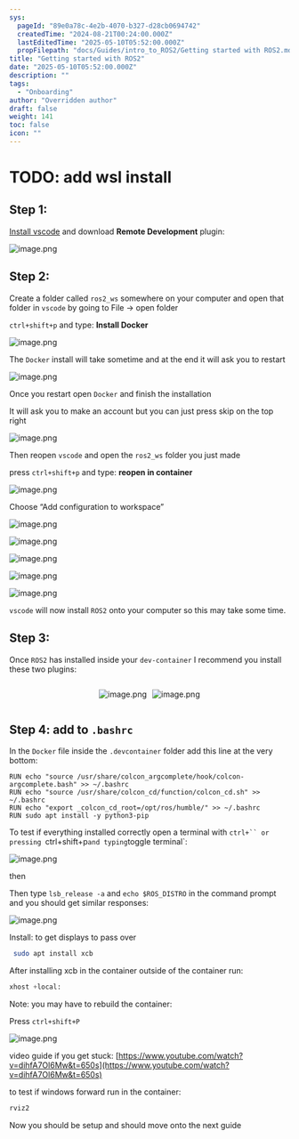 ```yaml
---
sys:
  pageId: "89e0a78c-4e2b-4070-b327-d28cb0694742"
  createdTime: "2024-08-21T00:24:00.000Z"
  lastEditedTime: "2025-05-10T05:52:00.000Z"
  propFilepath: "docs/Guides/intro_to_ROS2/Getting started with ROS2.md"
title: "Getting started with ROS2"
date: "2025-05-10T05:52:00.000Z"
description: ""
tags:
  - "Onboarding"
author: "Overridden author"
draft: false
weight: 141
toc: false
icon: ""
---
```


# TODO: add wsl install

## Step 1:

[Install vscode](https://code.visualstudio.com/download) and download **Remote Development** plugin:

![image.png](https://prod-files-secure.s3.us-west-2.amazonaws.com/d518164a-d88e-44d1-a4ee-3adb3bd8bce0/efb52993-1881-4a40-b95e-6f020334f022/image.png?X-Amz-Algorithm=AWS4-HMAC-SHA256&X-Amz-Content-Sha256=UNSIGNED-PAYLOAD&X-Amz-Credential=ASIAZI2LB466RG4ZJJGZ%2F20250517%2Fus-west-2%2Fs3%2Faws4_request&X-Amz-Date=20250517T033156Z&X-Amz-Expires=3600&X-Amz-Security-Token=IQoJb3JpZ2luX2VjEJv%2F%2F%2F%2F%2F%2F%2F%2F%2F%2FwEaCXVzLXdlc3QtMiJHMEUCIQDKRiAJakSK6TTysN2khpwSPmDuvSPWpUQVE9%2B6gEOLZgIgNUcgTZns6tFPzGwCQDWkNHzY9l9cvy9WpsEXO9o41nkq%2FwMIVBAAGgw2Mzc0MjMxODM4MDUiDJh%2BPLN4M%2FvM8PL%2FtyrcA8sLRMRaalj0NhDZNuTNNcbmQCwS%2BPUszLN7hm%2BMpHXeDzgaDCmYgmhSdGIfHLnsRChEBjb3BYpu33LF2I1AdQjXk05Zc8iag7TbK3Kdr1S2cooi9SI6VrZ9N57Fr3t34oTm3pkiEy1udfP5btZfhEw4Qv9JHy%2FuNx5UjdN%2BoqbEhD6tY5hv1DtB7e8NVPRuIH3FJFV2GL4SQ7A2VyN9OJcMlKknL0FDmckjtsu6gmLSajiWg8eYCga3cse%2FwZ8%2Fpcc0TL5LOph%2Fg%2BiXKPE75nvwX0xav%2FXD4Z548SljxdF8ZGKrvSmMRitateWJ2rtkqOBqhx1JBVslsqywCeceZCEBUV%2BjD8oIpCnY27yWrr9aVGS0HYnukmNGB5d3wOkUduJVduWz2JGWauf1Jv10c%2BYzCWfY1M9WClob1A4hQHJBQaiXKkuKL7YFfWyRUbn0eeTU0N3eFFAJwTGTFLNAL7lMBKdU3O3Ku2TxgS5mgUZAcLSrFTwqUMS%2BSotpHGLI5an%2B4NcQaIcGSVxyID6wGazihuG0KIKLAZA00%2FvT4UMo3L1lV0CthR0Oj8xTyZ2p4mwNEuaVbsdLsjrfKx7a56HG0paQ%2BObDOGnx1XGTs69L6n7ksdXOkV7eDo7VMO73n8EGOqUBpBusLylxKEZJo5%2BpjcUI1hV4HSFSmDrKB1K%2BGBX4xxwiNCGOvCwGGuXXNSYpGh%2FCGP8yisg0EnqODthLb1Sa6oD8IqdWM6DJO5QvsT%2BZReyPMP2JmKSza0IhnAx4eJLAdoOd2Fq%2BeaCV42k55%2B6kscbkGIjNjw8Zy%2FIGzR5crvQLC5jGC%2BaZdI0zVHz8ZQJYtqz9oJHJwEPH8tgJYmlhv5loRjSU&X-Amz-Signature=fa347a512609faa2764c9546ec0419310815a8d961e68c435649737f45a161fc&X-Amz-SignedHeaders=host&x-id=GetObject)

## Step 2:

Create a folder called `ros2_ws` somewhere on your computer and open that folder in `vscode` by going to File → open folder 

`ctrl+shift+p` and type: **Install Docker**

![image.png](https://prod-files-secure.s3.us-west-2.amazonaws.com/d518164a-d88e-44d1-a4ee-3adb3bd8bce0/2269dc0e-1cd5-47ff-bceb-c04ad9b2eab0/image.png?X-Amz-Algorithm=AWS4-HMAC-SHA256&X-Amz-Content-Sha256=UNSIGNED-PAYLOAD&X-Amz-Credential=ASIAZI2LB466RG4ZJJGZ%2F20250517%2Fus-west-2%2Fs3%2Faws4_request&X-Amz-Date=20250517T033156Z&X-Amz-Expires=3600&X-Amz-Security-Token=IQoJb3JpZ2luX2VjEJv%2F%2F%2F%2F%2F%2F%2F%2F%2F%2FwEaCXVzLXdlc3QtMiJHMEUCIQDKRiAJakSK6TTysN2khpwSPmDuvSPWpUQVE9%2B6gEOLZgIgNUcgTZns6tFPzGwCQDWkNHzY9l9cvy9WpsEXO9o41nkq%2FwMIVBAAGgw2Mzc0MjMxODM4MDUiDJh%2BPLN4M%2FvM8PL%2FtyrcA8sLRMRaalj0NhDZNuTNNcbmQCwS%2BPUszLN7hm%2BMpHXeDzgaDCmYgmhSdGIfHLnsRChEBjb3BYpu33LF2I1AdQjXk05Zc8iag7TbK3Kdr1S2cooi9SI6VrZ9N57Fr3t34oTm3pkiEy1udfP5btZfhEw4Qv9JHy%2FuNx5UjdN%2BoqbEhD6tY5hv1DtB7e8NVPRuIH3FJFV2GL4SQ7A2VyN9OJcMlKknL0FDmckjtsu6gmLSajiWg8eYCga3cse%2FwZ8%2Fpcc0TL5LOph%2Fg%2BiXKPE75nvwX0xav%2FXD4Z548SljxdF8ZGKrvSmMRitateWJ2rtkqOBqhx1JBVslsqywCeceZCEBUV%2BjD8oIpCnY27yWrr9aVGS0HYnukmNGB5d3wOkUduJVduWz2JGWauf1Jv10c%2BYzCWfY1M9WClob1A4hQHJBQaiXKkuKL7YFfWyRUbn0eeTU0N3eFFAJwTGTFLNAL7lMBKdU3O3Ku2TxgS5mgUZAcLSrFTwqUMS%2BSotpHGLI5an%2B4NcQaIcGSVxyID6wGazihuG0KIKLAZA00%2FvT4UMo3L1lV0CthR0Oj8xTyZ2p4mwNEuaVbsdLsjrfKx7a56HG0paQ%2BObDOGnx1XGTs69L6n7ksdXOkV7eDo7VMO73n8EGOqUBpBusLylxKEZJo5%2BpjcUI1hV4HSFSmDrKB1K%2BGBX4xxwiNCGOvCwGGuXXNSYpGh%2FCGP8yisg0EnqODthLb1Sa6oD8IqdWM6DJO5QvsT%2BZReyPMP2JmKSza0IhnAx4eJLAdoOd2Fq%2BeaCV42k55%2B6kscbkGIjNjw8Zy%2FIGzR5crvQLC5jGC%2BaZdI0zVHz8ZQJYtqz9oJHJwEPH8tgJYmlhv5loRjSU&X-Amz-Signature=070cebe6d2ee68508d72eb061a811934b33315c2d021f729b04540ada0263207&X-Amz-SignedHeaders=host&x-id=GetObject)

The `Docker` install will take sometime and at the end it will ask you to restart

![image.png](https://prod-files-secure.s3.us-west-2.amazonaws.com/d518164a-d88e-44d1-a4ee-3adb3bd8bce0/ed233f78-be33-4b1f-b89c-9c346c0e961e/image.png?X-Amz-Algorithm=AWS4-HMAC-SHA256&X-Amz-Content-Sha256=UNSIGNED-PAYLOAD&X-Amz-Credential=ASIAZI2LB466RG4ZJJGZ%2F20250517%2Fus-west-2%2Fs3%2Faws4_request&X-Amz-Date=20250517T033156Z&X-Amz-Expires=3600&X-Amz-Security-Token=IQoJb3JpZ2luX2VjEJv%2F%2F%2F%2F%2F%2F%2F%2F%2F%2FwEaCXVzLXdlc3QtMiJHMEUCIQDKRiAJakSK6TTysN2khpwSPmDuvSPWpUQVE9%2B6gEOLZgIgNUcgTZns6tFPzGwCQDWkNHzY9l9cvy9WpsEXO9o41nkq%2FwMIVBAAGgw2Mzc0MjMxODM4MDUiDJh%2BPLN4M%2FvM8PL%2FtyrcA8sLRMRaalj0NhDZNuTNNcbmQCwS%2BPUszLN7hm%2BMpHXeDzgaDCmYgmhSdGIfHLnsRChEBjb3BYpu33LF2I1AdQjXk05Zc8iag7TbK3Kdr1S2cooi9SI6VrZ9N57Fr3t34oTm3pkiEy1udfP5btZfhEw4Qv9JHy%2FuNx5UjdN%2BoqbEhD6tY5hv1DtB7e8NVPRuIH3FJFV2GL4SQ7A2VyN9OJcMlKknL0FDmckjtsu6gmLSajiWg8eYCga3cse%2FwZ8%2Fpcc0TL5LOph%2Fg%2BiXKPE75nvwX0xav%2FXD4Z548SljxdF8ZGKrvSmMRitateWJ2rtkqOBqhx1JBVslsqywCeceZCEBUV%2BjD8oIpCnY27yWrr9aVGS0HYnukmNGB5d3wOkUduJVduWz2JGWauf1Jv10c%2BYzCWfY1M9WClob1A4hQHJBQaiXKkuKL7YFfWyRUbn0eeTU0N3eFFAJwTGTFLNAL7lMBKdU3O3Ku2TxgS5mgUZAcLSrFTwqUMS%2BSotpHGLI5an%2B4NcQaIcGSVxyID6wGazihuG0KIKLAZA00%2FvT4UMo3L1lV0CthR0Oj8xTyZ2p4mwNEuaVbsdLsjrfKx7a56HG0paQ%2BObDOGnx1XGTs69L6n7ksdXOkV7eDo7VMO73n8EGOqUBpBusLylxKEZJo5%2BpjcUI1hV4HSFSmDrKB1K%2BGBX4xxwiNCGOvCwGGuXXNSYpGh%2FCGP8yisg0EnqODthLb1Sa6oD8IqdWM6DJO5QvsT%2BZReyPMP2JmKSza0IhnAx4eJLAdoOd2Fq%2BeaCV42k55%2B6kscbkGIjNjw8Zy%2FIGzR5crvQLC5jGC%2BaZdI0zVHz8ZQJYtqz9oJHJwEPH8tgJYmlhv5loRjSU&X-Amz-Signature=9464bd13c60cd5f682e23a1e6067d6340c8aec6b9ae8915cad64a515d7f73bf8&X-Amz-SignedHeaders=host&x-id=GetObject)

Once you restart open `Docker` and finish the installation

It will ask you to make an account but you can just press skip on the top right

![image.png](https://prod-files-secure.s3.us-west-2.amazonaws.com/d518164a-d88e-44d1-a4ee-3adb3bd8bce0/21010ad9-1659-4fd9-9f59-9932a09b2a3d/image.png?X-Amz-Algorithm=AWS4-HMAC-SHA256&X-Amz-Content-Sha256=UNSIGNED-PAYLOAD&X-Amz-Credential=ASIAZI2LB466RG4ZJJGZ%2F20250517%2Fus-west-2%2Fs3%2Faws4_request&X-Amz-Date=20250517T033156Z&X-Amz-Expires=3600&X-Amz-Security-Token=IQoJb3JpZ2luX2VjEJv%2F%2F%2F%2F%2F%2F%2F%2F%2F%2FwEaCXVzLXdlc3QtMiJHMEUCIQDKRiAJakSK6TTysN2khpwSPmDuvSPWpUQVE9%2B6gEOLZgIgNUcgTZns6tFPzGwCQDWkNHzY9l9cvy9WpsEXO9o41nkq%2FwMIVBAAGgw2Mzc0MjMxODM4MDUiDJh%2BPLN4M%2FvM8PL%2FtyrcA8sLRMRaalj0NhDZNuTNNcbmQCwS%2BPUszLN7hm%2BMpHXeDzgaDCmYgmhSdGIfHLnsRChEBjb3BYpu33LF2I1AdQjXk05Zc8iag7TbK3Kdr1S2cooi9SI6VrZ9N57Fr3t34oTm3pkiEy1udfP5btZfhEw4Qv9JHy%2FuNx5UjdN%2BoqbEhD6tY5hv1DtB7e8NVPRuIH3FJFV2GL4SQ7A2VyN9OJcMlKknL0FDmckjtsu6gmLSajiWg8eYCga3cse%2FwZ8%2Fpcc0TL5LOph%2Fg%2BiXKPE75nvwX0xav%2FXD4Z548SljxdF8ZGKrvSmMRitateWJ2rtkqOBqhx1JBVslsqywCeceZCEBUV%2BjD8oIpCnY27yWrr9aVGS0HYnukmNGB5d3wOkUduJVduWz2JGWauf1Jv10c%2BYzCWfY1M9WClob1A4hQHJBQaiXKkuKL7YFfWyRUbn0eeTU0N3eFFAJwTGTFLNAL7lMBKdU3O3Ku2TxgS5mgUZAcLSrFTwqUMS%2BSotpHGLI5an%2B4NcQaIcGSVxyID6wGazihuG0KIKLAZA00%2FvT4UMo3L1lV0CthR0Oj8xTyZ2p4mwNEuaVbsdLsjrfKx7a56HG0paQ%2BObDOGnx1XGTs69L6n7ksdXOkV7eDo7VMO73n8EGOqUBpBusLylxKEZJo5%2BpjcUI1hV4HSFSmDrKB1K%2BGBX4xxwiNCGOvCwGGuXXNSYpGh%2FCGP8yisg0EnqODthLb1Sa6oD8IqdWM6DJO5QvsT%2BZReyPMP2JmKSza0IhnAx4eJLAdoOd2Fq%2BeaCV42k55%2B6kscbkGIjNjw8Zy%2FIGzR5crvQLC5jGC%2BaZdI0zVHz8ZQJYtqz9oJHJwEPH8tgJYmlhv5loRjSU&X-Amz-Signature=81b8f3d279dc3e58a28e60a241e822cdfa4cd222e84773491ff3e2cee664aee3&X-Amz-SignedHeaders=host&x-id=GetObject)

Then reopen `vscode` and open the `ros2_ws` folder you just made

press `ctrl+shift+p` and type: **reopen in container**

![image.png](https://prod-files-secure.s3.us-west-2.amazonaws.com/d518164a-d88e-44d1-a4ee-3adb3bd8bce0/4e93b8c2-41ad-488c-8095-c74205196118/image.png?X-Amz-Algorithm=AWS4-HMAC-SHA256&X-Amz-Content-Sha256=UNSIGNED-PAYLOAD&X-Amz-Credential=ASIAZI2LB466RG4ZJJGZ%2F20250517%2Fus-west-2%2Fs3%2Faws4_request&X-Amz-Date=20250517T033156Z&X-Amz-Expires=3600&X-Amz-Security-Token=IQoJb3JpZ2luX2VjEJv%2F%2F%2F%2F%2F%2F%2F%2F%2F%2FwEaCXVzLXdlc3QtMiJHMEUCIQDKRiAJakSK6TTysN2khpwSPmDuvSPWpUQVE9%2B6gEOLZgIgNUcgTZns6tFPzGwCQDWkNHzY9l9cvy9WpsEXO9o41nkq%2FwMIVBAAGgw2Mzc0MjMxODM4MDUiDJh%2BPLN4M%2FvM8PL%2FtyrcA8sLRMRaalj0NhDZNuTNNcbmQCwS%2BPUszLN7hm%2BMpHXeDzgaDCmYgmhSdGIfHLnsRChEBjb3BYpu33LF2I1AdQjXk05Zc8iag7TbK3Kdr1S2cooi9SI6VrZ9N57Fr3t34oTm3pkiEy1udfP5btZfhEw4Qv9JHy%2FuNx5UjdN%2BoqbEhD6tY5hv1DtB7e8NVPRuIH3FJFV2GL4SQ7A2VyN9OJcMlKknL0FDmckjtsu6gmLSajiWg8eYCga3cse%2FwZ8%2Fpcc0TL5LOph%2Fg%2BiXKPE75nvwX0xav%2FXD4Z548SljxdF8ZGKrvSmMRitateWJ2rtkqOBqhx1JBVslsqywCeceZCEBUV%2BjD8oIpCnY27yWrr9aVGS0HYnukmNGB5d3wOkUduJVduWz2JGWauf1Jv10c%2BYzCWfY1M9WClob1A4hQHJBQaiXKkuKL7YFfWyRUbn0eeTU0N3eFFAJwTGTFLNAL7lMBKdU3O3Ku2TxgS5mgUZAcLSrFTwqUMS%2BSotpHGLI5an%2B4NcQaIcGSVxyID6wGazihuG0KIKLAZA00%2FvT4UMo3L1lV0CthR0Oj8xTyZ2p4mwNEuaVbsdLsjrfKx7a56HG0paQ%2BObDOGnx1XGTs69L6n7ksdXOkV7eDo7VMO73n8EGOqUBpBusLylxKEZJo5%2BpjcUI1hV4HSFSmDrKB1K%2BGBX4xxwiNCGOvCwGGuXXNSYpGh%2FCGP8yisg0EnqODthLb1Sa6oD8IqdWM6DJO5QvsT%2BZReyPMP2JmKSza0IhnAx4eJLAdoOd2Fq%2BeaCV42k55%2B6kscbkGIjNjw8Zy%2FIGzR5crvQLC5jGC%2BaZdI0zVHz8ZQJYtqz9oJHJwEPH8tgJYmlhv5loRjSU&X-Amz-Signature=78536c3ae400e6721641ce6c89cb1b6e098e665a7f5f0efc8e858fae33d9ca52&X-Amz-SignedHeaders=host&x-id=GetObject)

Choose “Add configuration to workspace”

![image.png](https://prod-files-secure.s3.us-west-2.amazonaws.com/d518164a-d88e-44d1-a4ee-3adb3bd8bce0/9560b282-5060-4989-ba37-97e7b2c22476/image.png?X-Amz-Algorithm=AWS4-HMAC-SHA256&X-Amz-Content-Sha256=UNSIGNED-PAYLOAD&X-Amz-Credential=ASIAZI2LB466RG4ZJJGZ%2F20250517%2Fus-west-2%2Fs3%2Faws4_request&X-Amz-Date=20250517T033156Z&X-Amz-Expires=3600&X-Amz-Security-Token=IQoJb3JpZ2luX2VjEJv%2F%2F%2F%2F%2F%2F%2F%2F%2F%2FwEaCXVzLXdlc3QtMiJHMEUCIQDKRiAJakSK6TTysN2khpwSPmDuvSPWpUQVE9%2B6gEOLZgIgNUcgTZns6tFPzGwCQDWkNHzY9l9cvy9WpsEXO9o41nkq%2FwMIVBAAGgw2Mzc0MjMxODM4MDUiDJh%2BPLN4M%2FvM8PL%2FtyrcA8sLRMRaalj0NhDZNuTNNcbmQCwS%2BPUszLN7hm%2BMpHXeDzgaDCmYgmhSdGIfHLnsRChEBjb3BYpu33LF2I1AdQjXk05Zc8iag7TbK3Kdr1S2cooi9SI6VrZ9N57Fr3t34oTm3pkiEy1udfP5btZfhEw4Qv9JHy%2FuNx5UjdN%2BoqbEhD6tY5hv1DtB7e8NVPRuIH3FJFV2GL4SQ7A2VyN9OJcMlKknL0FDmckjtsu6gmLSajiWg8eYCga3cse%2FwZ8%2Fpcc0TL5LOph%2Fg%2BiXKPE75nvwX0xav%2FXD4Z548SljxdF8ZGKrvSmMRitateWJ2rtkqOBqhx1JBVslsqywCeceZCEBUV%2BjD8oIpCnY27yWrr9aVGS0HYnukmNGB5d3wOkUduJVduWz2JGWauf1Jv10c%2BYzCWfY1M9WClob1A4hQHJBQaiXKkuKL7YFfWyRUbn0eeTU0N3eFFAJwTGTFLNAL7lMBKdU3O3Ku2TxgS5mgUZAcLSrFTwqUMS%2BSotpHGLI5an%2B4NcQaIcGSVxyID6wGazihuG0KIKLAZA00%2FvT4UMo3L1lV0CthR0Oj8xTyZ2p4mwNEuaVbsdLsjrfKx7a56HG0paQ%2BObDOGnx1XGTs69L6n7ksdXOkV7eDo7VMO73n8EGOqUBpBusLylxKEZJo5%2BpjcUI1hV4HSFSmDrKB1K%2BGBX4xxwiNCGOvCwGGuXXNSYpGh%2FCGP8yisg0EnqODthLb1Sa6oD8IqdWM6DJO5QvsT%2BZReyPMP2JmKSza0IhnAx4eJLAdoOd2Fq%2BeaCV42k55%2B6kscbkGIjNjw8Zy%2FIGzR5crvQLC5jGC%2BaZdI0zVHz8ZQJYtqz9oJHJwEPH8tgJYmlhv5loRjSU&X-Amz-Signature=1eca7a78c9b40a726022801fa010ded1db105632377df6a00f846df53f38bd8c&X-Amz-SignedHeaders=host&x-id=GetObject)

![image.png](https://prod-files-secure.s3.us-west-2.amazonaws.com/d518164a-d88e-44d1-a4ee-3adb3bd8bce0/2ee63f81-886b-48e8-a553-dc6e5eac99e4/image.png?X-Amz-Algorithm=AWS4-HMAC-SHA256&X-Amz-Content-Sha256=UNSIGNED-PAYLOAD&X-Amz-Credential=ASIAZI2LB466RG4ZJJGZ%2F20250517%2Fus-west-2%2Fs3%2Faws4_request&X-Amz-Date=20250517T033156Z&X-Amz-Expires=3600&X-Amz-Security-Token=IQoJb3JpZ2luX2VjEJv%2F%2F%2F%2F%2F%2F%2F%2F%2F%2FwEaCXVzLXdlc3QtMiJHMEUCIQDKRiAJakSK6TTysN2khpwSPmDuvSPWpUQVE9%2B6gEOLZgIgNUcgTZns6tFPzGwCQDWkNHzY9l9cvy9WpsEXO9o41nkq%2FwMIVBAAGgw2Mzc0MjMxODM4MDUiDJh%2BPLN4M%2FvM8PL%2FtyrcA8sLRMRaalj0NhDZNuTNNcbmQCwS%2BPUszLN7hm%2BMpHXeDzgaDCmYgmhSdGIfHLnsRChEBjb3BYpu33LF2I1AdQjXk05Zc8iag7TbK3Kdr1S2cooi9SI6VrZ9N57Fr3t34oTm3pkiEy1udfP5btZfhEw4Qv9JHy%2FuNx5UjdN%2BoqbEhD6tY5hv1DtB7e8NVPRuIH3FJFV2GL4SQ7A2VyN9OJcMlKknL0FDmckjtsu6gmLSajiWg8eYCga3cse%2FwZ8%2Fpcc0TL5LOph%2Fg%2BiXKPE75nvwX0xav%2FXD4Z548SljxdF8ZGKrvSmMRitateWJ2rtkqOBqhx1JBVslsqywCeceZCEBUV%2BjD8oIpCnY27yWrr9aVGS0HYnukmNGB5d3wOkUduJVduWz2JGWauf1Jv10c%2BYzCWfY1M9WClob1A4hQHJBQaiXKkuKL7YFfWyRUbn0eeTU0N3eFFAJwTGTFLNAL7lMBKdU3O3Ku2TxgS5mgUZAcLSrFTwqUMS%2BSotpHGLI5an%2B4NcQaIcGSVxyID6wGazihuG0KIKLAZA00%2FvT4UMo3L1lV0CthR0Oj8xTyZ2p4mwNEuaVbsdLsjrfKx7a56HG0paQ%2BObDOGnx1XGTs69L6n7ksdXOkV7eDo7VMO73n8EGOqUBpBusLylxKEZJo5%2BpjcUI1hV4HSFSmDrKB1K%2BGBX4xxwiNCGOvCwGGuXXNSYpGh%2FCGP8yisg0EnqODthLb1Sa6oD8IqdWM6DJO5QvsT%2BZReyPMP2JmKSza0IhnAx4eJLAdoOd2Fq%2BeaCV42k55%2B6kscbkGIjNjw8Zy%2FIGzR5crvQLC5jGC%2BaZdI0zVHz8ZQJYtqz9oJHJwEPH8tgJYmlhv5loRjSU&X-Amz-Signature=edfe7a61af2828fb19b46780cb979469acdac2b2bc1f5126f6b68f25c123cdc3&X-Amz-SignedHeaders=host&x-id=GetObject)

![image.png](https://prod-files-secure.s3.us-west-2.amazonaws.com/d518164a-d88e-44d1-a4ee-3adb3bd8bce0/ae1580b2-b048-407e-aed9-b584224a7a04/image.png?X-Amz-Algorithm=AWS4-HMAC-SHA256&X-Amz-Content-Sha256=UNSIGNED-PAYLOAD&X-Amz-Credential=ASIAZI2LB466RG4ZJJGZ%2F20250517%2Fus-west-2%2Fs3%2Faws4_request&X-Amz-Date=20250517T033156Z&X-Amz-Expires=3600&X-Amz-Security-Token=IQoJb3JpZ2luX2VjEJv%2F%2F%2F%2F%2F%2F%2F%2F%2F%2FwEaCXVzLXdlc3QtMiJHMEUCIQDKRiAJakSK6TTysN2khpwSPmDuvSPWpUQVE9%2B6gEOLZgIgNUcgTZns6tFPzGwCQDWkNHzY9l9cvy9WpsEXO9o41nkq%2FwMIVBAAGgw2Mzc0MjMxODM4MDUiDJh%2BPLN4M%2FvM8PL%2FtyrcA8sLRMRaalj0NhDZNuTNNcbmQCwS%2BPUszLN7hm%2BMpHXeDzgaDCmYgmhSdGIfHLnsRChEBjb3BYpu33LF2I1AdQjXk05Zc8iag7TbK3Kdr1S2cooi9SI6VrZ9N57Fr3t34oTm3pkiEy1udfP5btZfhEw4Qv9JHy%2FuNx5UjdN%2BoqbEhD6tY5hv1DtB7e8NVPRuIH3FJFV2GL4SQ7A2VyN9OJcMlKknL0FDmckjtsu6gmLSajiWg8eYCga3cse%2FwZ8%2Fpcc0TL5LOph%2Fg%2BiXKPE75nvwX0xav%2FXD4Z548SljxdF8ZGKrvSmMRitateWJ2rtkqOBqhx1JBVslsqywCeceZCEBUV%2BjD8oIpCnY27yWrr9aVGS0HYnukmNGB5d3wOkUduJVduWz2JGWauf1Jv10c%2BYzCWfY1M9WClob1A4hQHJBQaiXKkuKL7YFfWyRUbn0eeTU0N3eFFAJwTGTFLNAL7lMBKdU3O3Ku2TxgS5mgUZAcLSrFTwqUMS%2BSotpHGLI5an%2B4NcQaIcGSVxyID6wGazihuG0KIKLAZA00%2FvT4UMo3L1lV0CthR0Oj8xTyZ2p4mwNEuaVbsdLsjrfKx7a56HG0paQ%2BObDOGnx1XGTs69L6n7ksdXOkV7eDo7VMO73n8EGOqUBpBusLylxKEZJo5%2BpjcUI1hV4HSFSmDrKB1K%2BGBX4xxwiNCGOvCwGGuXXNSYpGh%2FCGP8yisg0EnqODthLb1Sa6oD8IqdWM6DJO5QvsT%2BZReyPMP2JmKSza0IhnAx4eJLAdoOd2Fq%2BeaCV42k55%2B6kscbkGIjNjw8Zy%2FIGzR5crvQLC5jGC%2BaZdI0zVHz8ZQJYtqz9oJHJwEPH8tgJYmlhv5loRjSU&X-Amz-Signature=c8ed47dab2ffd0cf13316f51d63e855762decb11bdceb149f32c8b333cf44e04&X-Amz-SignedHeaders=host&x-id=GetObject)

![image.png](https://prod-files-secure.s3.us-west-2.amazonaws.com/d518164a-d88e-44d1-a4ee-3adb3bd8bce0/53255b28-f75e-430f-b9e3-c0ac8577e42b/image.png?X-Amz-Algorithm=AWS4-HMAC-SHA256&X-Amz-Content-Sha256=UNSIGNED-PAYLOAD&X-Amz-Credential=ASIAZI2LB466RG4ZJJGZ%2F20250517%2Fus-west-2%2Fs3%2Faws4_request&X-Amz-Date=20250517T033156Z&X-Amz-Expires=3600&X-Amz-Security-Token=IQoJb3JpZ2luX2VjEJv%2F%2F%2F%2F%2F%2F%2F%2F%2F%2FwEaCXVzLXdlc3QtMiJHMEUCIQDKRiAJakSK6TTysN2khpwSPmDuvSPWpUQVE9%2B6gEOLZgIgNUcgTZns6tFPzGwCQDWkNHzY9l9cvy9WpsEXO9o41nkq%2FwMIVBAAGgw2Mzc0MjMxODM4MDUiDJh%2BPLN4M%2FvM8PL%2FtyrcA8sLRMRaalj0NhDZNuTNNcbmQCwS%2BPUszLN7hm%2BMpHXeDzgaDCmYgmhSdGIfHLnsRChEBjb3BYpu33LF2I1AdQjXk05Zc8iag7TbK3Kdr1S2cooi9SI6VrZ9N57Fr3t34oTm3pkiEy1udfP5btZfhEw4Qv9JHy%2FuNx5UjdN%2BoqbEhD6tY5hv1DtB7e8NVPRuIH3FJFV2GL4SQ7A2VyN9OJcMlKknL0FDmckjtsu6gmLSajiWg8eYCga3cse%2FwZ8%2Fpcc0TL5LOph%2Fg%2BiXKPE75nvwX0xav%2FXD4Z548SljxdF8ZGKrvSmMRitateWJ2rtkqOBqhx1JBVslsqywCeceZCEBUV%2BjD8oIpCnY27yWrr9aVGS0HYnukmNGB5d3wOkUduJVduWz2JGWauf1Jv10c%2BYzCWfY1M9WClob1A4hQHJBQaiXKkuKL7YFfWyRUbn0eeTU0N3eFFAJwTGTFLNAL7lMBKdU3O3Ku2TxgS5mgUZAcLSrFTwqUMS%2BSotpHGLI5an%2B4NcQaIcGSVxyID6wGazihuG0KIKLAZA00%2FvT4UMo3L1lV0CthR0Oj8xTyZ2p4mwNEuaVbsdLsjrfKx7a56HG0paQ%2BObDOGnx1XGTs69L6n7ksdXOkV7eDo7VMO73n8EGOqUBpBusLylxKEZJo5%2BpjcUI1hV4HSFSmDrKB1K%2BGBX4xxwiNCGOvCwGGuXXNSYpGh%2FCGP8yisg0EnqODthLb1Sa6oD8IqdWM6DJO5QvsT%2BZReyPMP2JmKSza0IhnAx4eJLAdoOd2Fq%2BeaCV42k55%2B6kscbkGIjNjw8Zy%2FIGzR5crvQLC5jGC%2BaZdI0zVHz8ZQJYtqz9oJHJwEPH8tgJYmlhv5loRjSU&X-Amz-Signature=271ae0656d1445a6cfce202a46e49f3772785ed4c39f41df4c8883c03c8bb774&X-Amz-SignedHeaders=host&x-id=GetObject)

![image.png](https://prod-files-secure.s3.us-west-2.amazonaws.com/d518164a-d88e-44d1-a4ee-3adb3bd8bce0/7c562767-5af9-4ffb-97d1-327bcdf4ee00/image.png?X-Amz-Algorithm=AWS4-HMAC-SHA256&X-Amz-Content-Sha256=UNSIGNED-PAYLOAD&X-Amz-Credential=ASIAZI2LB466RG4ZJJGZ%2F20250517%2Fus-west-2%2Fs3%2Faws4_request&X-Amz-Date=20250517T033156Z&X-Amz-Expires=3600&X-Amz-Security-Token=IQoJb3JpZ2luX2VjEJv%2F%2F%2F%2F%2F%2F%2F%2F%2F%2FwEaCXVzLXdlc3QtMiJHMEUCIQDKRiAJakSK6TTysN2khpwSPmDuvSPWpUQVE9%2B6gEOLZgIgNUcgTZns6tFPzGwCQDWkNHzY9l9cvy9WpsEXO9o41nkq%2FwMIVBAAGgw2Mzc0MjMxODM4MDUiDJh%2BPLN4M%2FvM8PL%2FtyrcA8sLRMRaalj0NhDZNuTNNcbmQCwS%2BPUszLN7hm%2BMpHXeDzgaDCmYgmhSdGIfHLnsRChEBjb3BYpu33LF2I1AdQjXk05Zc8iag7TbK3Kdr1S2cooi9SI6VrZ9N57Fr3t34oTm3pkiEy1udfP5btZfhEw4Qv9JHy%2FuNx5UjdN%2BoqbEhD6tY5hv1DtB7e8NVPRuIH3FJFV2GL4SQ7A2VyN9OJcMlKknL0FDmckjtsu6gmLSajiWg8eYCga3cse%2FwZ8%2Fpcc0TL5LOph%2Fg%2BiXKPE75nvwX0xav%2FXD4Z548SljxdF8ZGKrvSmMRitateWJ2rtkqOBqhx1JBVslsqywCeceZCEBUV%2BjD8oIpCnY27yWrr9aVGS0HYnukmNGB5d3wOkUduJVduWz2JGWauf1Jv10c%2BYzCWfY1M9WClob1A4hQHJBQaiXKkuKL7YFfWyRUbn0eeTU0N3eFFAJwTGTFLNAL7lMBKdU3O3Ku2TxgS5mgUZAcLSrFTwqUMS%2BSotpHGLI5an%2B4NcQaIcGSVxyID6wGazihuG0KIKLAZA00%2FvT4UMo3L1lV0CthR0Oj8xTyZ2p4mwNEuaVbsdLsjrfKx7a56HG0paQ%2BObDOGnx1XGTs69L6n7ksdXOkV7eDo7VMO73n8EGOqUBpBusLylxKEZJo5%2BpjcUI1hV4HSFSmDrKB1K%2BGBX4xxwiNCGOvCwGGuXXNSYpGh%2FCGP8yisg0EnqODthLb1Sa6oD8IqdWM6DJO5QvsT%2BZReyPMP2JmKSza0IhnAx4eJLAdoOd2Fq%2BeaCV42k55%2B6kscbkGIjNjw8Zy%2FIGzR5crvQLC5jGC%2BaZdI0zVHz8ZQJYtqz9oJHJwEPH8tgJYmlhv5loRjSU&X-Amz-Signature=ef82c97ca56b73d86ec8238a2a80ed08c4d8767910de22b528a5d83a3a1a72b7&X-Amz-SignedHeaders=host&x-id=GetObject)

`vscode` will now install `ROS2` onto your computer so this may take some time.

## Step 3:

Once `ROS2` has installed inside your `dev-container` I recommend you install these two plugins:

<div style="display: flex;flex-direction: row; column-gap:10px; max-width: 630px;justify-content: center;">
<div>

![image.png](https://prod-files-secure.s3.us-west-2.amazonaws.com/d518164a-d88e-44d1-a4ee-3adb3bd8bce0/3fc3d550-5a54-4ba1-ba6b-faa01cdb7369/image.png?X-Amz-Algorithm=AWS4-HMAC-SHA256&X-Amz-Content-Sha256=UNSIGNED-PAYLOAD&X-Amz-Credential=ASIAZI2LB4663NSYSJ7W%2F20250517%2Fus-west-2%2Fs3%2Faws4_request&X-Amz-Date=20250517T033157Z&X-Amz-Expires=3600&X-Amz-Security-Token=IQoJb3JpZ2luX2VjEJv%2F%2F%2F%2F%2F%2F%2F%2F%2F%2FwEaCXVzLXdlc3QtMiJGMEQCICvH%2FqilpJS6MOH2%2FPJeyfniPgjJm9%2Frcjs%2F%2FG3sb4FCAiB9N6HPXTry93v4VRFqYnS2lUplp9XHP1AEzkXWbZVvzCr%2FAwhUEAAaDDYzNzQyMzE4MzgwNSIMAdaI3kT4hMW3L8ilKtwDOlHoKw26d3cQlt7aAQI4EJolLbHYgJfX7kuFp1sd7YNle97L%2BkWw%2BOwFq3Z1zejm24lL1pW4i%2FNVxBigdH8Fg42r65t%2FG937OgdMTIVSVF4IH1b%2FnScmnnH5Dt9Wn4KXo%2B8qqjDar72%2FG8ySQG6Pj%2BXXmhrhn0e6TrlIYVHF%2BWtwbsLG73wQMoqxbuLNOVIqW6u9OTvpU2BEHWiUSFBvc6efpePGTPHIuBRBK4tK24RhxohFL5v%2Fc2bE%2B3ctnx91szZsFXEgkXiVNtjHEJ%2FfaDyIAQx1XQt%2BGKQ3CQK7QHk6f3bJGN3tsN1Qx9e0GPZPqeC3XtmV6kuuaVdgV7tjU3lz5pAOiQzT41Ek4HUa4CI%2BKVyvNdJDTyck8zLsitAwHPuoLBRNRAQkIEr%2BXm5t%2FRYngT%2F1p9a%2BYsg1scLtgqUp9Quls2jp50kaGfQJHoQR%2B06HieeOsWr350OlmotcJyHXVSpH2SMmDIOyOb3RI7NKr8LUqM5S2q5TbOF%2FFTeWgJQf51%2F2kcbH%2BtAhonLjPsJ4gc5RwzqyrKeI%2BkQiqTFhFyD7nJ%2FS6ZPJOe8WAmxDwkQUXrJtWd5UbLk6P9XC9qah%2BUl4GxkUZsntVdB12v41C4jo7EMvsKx6smow7vefwQY6pgFNFpZZG1B49cNvOPr4ZP9LmQrzjQb5kHlR0C8EkJsVVPmQWAexhKV%2BqDyW0WH%2FY8BWJnEv9b%2BtvLK0UL5YNSGDfLLJnmWM9hdT3S3ZOwTDqN9PiN1%2BBoTDQdTYpImUdYkeSKiFiWkxo8URTWcmv10HdhNTmWzpSPALEfq4ID3eQDSVjcJaVlo67E%2BZdYAWwo7HGhlgjnIM4elXp8IAyk8a13M%2Bc75h&X-Amz-Signature=39507f5544fcce83920a39aa4658e64384bbf19501cb3ee02a8ddd124dd64565&X-Amz-SignedHeaders=host&x-id=GetObject)

</div>
<div>

![image.png](https://prod-files-secure.s3.us-west-2.amazonaws.com/d518164a-d88e-44d1-a4ee-3adb3bd8bce0/d994cc66-13c2-4093-a5a3-f84cf4601a82/image.png?X-Amz-Algorithm=AWS4-HMAC-SHA256&X-Amz-Content-Sha256=UNSIGNED-PAYLOAD&X-Amz-Credential=ASIAZI2LB466QC2ZDATP%2F20250517%2Fus-west-2%2Fs3%2Faws4_request&X-Amz-Date=20250517T033158Z&X-Amz-Expires=3600&X-Amz-Security-Token=IQoJb3JpZ2luX2VjEJv%2F%2F%2F%2F%2F%2F%2F%2F%2F%2FwEaCXVzLXdlc3QtMiJGMEQCIH4IMMawA31FPGBKE9ifYELRiO55yQM3R2%2FUbdeCLMJmAiAD7ACUWqnwj%2Fre5f0m0vfeQXW454EDt0829D5ALWiTzSr%2FAwhUEAAaDDYzNzQyMzE4MzgwNSIM8NEYZCLaDg%2FB7iFjKtwDomJ9lgHLttYQamoOF48XC4xtc8vERmgjhss%2B0IJb%2BLS6DjfL%2FAVjp9DgT%2FQqy1fK%2F8VHk7%2BVq7a1sR7zuei9aZ5RiTDExnDi3OR7Q35nuRevhd3TnLj92naklvxGVLcmsIWQqsAe0Lpj%2BxVuh9qa7d0ab5WoowEC58D6X%2Bov0mQk2Us4%2BOryQM4V%2FC4n5PLgwuAZFtkDULeMyCRX41s3D5T8ec44ANUxuRLNPfY8osyaT6uFXc5vhAPXdgqvo9G55IFZGPZDFTJW7%2BbErLTSXLjB3zNQqlJ5iFJ5%2B2lmdxzeBbUX152zouEP2WoTJwCQI6ilVyQtBiBbEKhPuj2UyYYWqyhoMoZN2QXdSN21auOnlexhBmq3Z2nGrozupsWwdjNFU9x%2F6AI8XMB1mU%2BynsVYAXq4xatE5QKHAGyqOUkhPiZq%2BHs6Z%2BIkZRnif38C37LijXPRzRx5VNI6jVPr57P0IHMmDDbNzpRw%2Fx4tCCK3DntrGzruyfKDiKWNjoOMrOJItZ0mWHAqlOSBmc5BTQdAgIaoNrEVqiK6S6RE6O7S2TPfWZZ2LVseVhMSfjsUffV3Oq0B1A1RYjm8yQ8qBQf37uG9GLUIhy8pPVwDZK9rPL6Vd%2Flflii41AQw7vefwQY6pgEnGqwj9SlKhM93skdz8El4RbTNLi09dBf3XEkqnabhNp6YbJ8LA3BmRyeZcibQ72VWlC7vkHQxAP%2FNoj46I4eVj7VwtWhIxBoGFt8YhwXOvilundOkZoCLE6bZWSiibHFpgdWjnTCBXvvKQa1lodqwFWaVduGAhudsdL2iS1HtuJ4hDXIWbfzbNlHyyWrN1eSztyZYpie7PSgDtdJYjIgR7MjGah5O&X-Amz-Signature=694aae366633554358ba41a646e5a8b4b562d519f52f826dc53026ac924e7e6e&X-Amz-SignedHeaders=host&x-id=GetObject)

</div>
</div>

## Step 4: add to `.bashrc`

In the `Docker` file inside the `.devcontainer` folder add this line at the very bottom: 

```docker
RUN echo "source /usr/share/colcon_argcomplete/hook/colcon-argcomplete.bash" >> ~/.bashrc
RUN echo "source /usr/share/colcon_cd/function/colcon_cd.sh" >> ~/.bashrc
RUN echo "export _colcon_cd_root=/opt/ros/humble/" >> ~/.bashrc
RUN sudo apt install -y python3-pip 
```

To test if everything installed correctly open a terminal with `ctrl+`` or pressing `ctrl+shift+p` and typing `toggle terminal`:

![image.png](https://prod-files-secure.s3.us-west-2.amazonaws.com/d518164a-d88e-44d1-a4ee-3adb3bd8bce0/6a4943d8-b04e-4c02-9a58-775f3384d1a5/image.png?X-Amz-Algorithm=AWS4-HMAC-SHA256&X-Amz-Content-Sha256=UNSIGNED-PAYLOAD&X-Amz-Credential=ASIAZI2LB466RG4ZJJGZ%2F20250517%2Fus-west-2%2Fs3%2Faws4_request&X-Amz-Date=20250517T033156Z&X-Amz-Expires=3600&X-Amz-Security-Token=IQoJb3JpZ2luX2VjEJv%2F%2F%2F%2F%2F%2F%2F%2F%2F%2FwEaCXVzLXdlc3QtMiJHMEUCIQDKRiAJakSK6TTysN2khpwSPmDuvSPWpUQVE9%2B6gEOLZgIgNUcgTZns6tFPzGwCQDWkNHzY9l9cvy9WpsEXO9o41nkq%2FwMIVBAAGgw2Mzc0MjMxODM4MDUiDJh%2BPLN4M%2FvM8PL%2FtyrcA8sLRMRaalj0NhDZNuTNNcbmQCwS%2BPUszLN7hm%2BMpHXeDzgaDCmYgmhSdGIfHLnsRChEBjb3BYpu33LF2I1AdQjXk05Zc8iag7TbK3Kdr1S2cooi9SI6VrZ9N57Fr3t34oTm3pkiEy1udfP5btZfhEw4Qv9JHy%2FuNx5UjdN%2BoqbEhD6tY5hv1DtB7e8NVPRuIH3FJFV2GL4SQ7A2VyN9OJcMlKknL0FDmckjtsu6gmLSajiWg8eYCga3cse%2FwZ8%2Fpcc0TL5LOph%2Fg%2BiXKPE75nvwX0xav%2FXD4Z548SljxdF8ZGKrvSmMRitateWJ2rtkqOBqhx1JBVslsqywCeceZCEBUV%2BjD8oIpCnY27yWrr9aVGS0HYnukmNGB5d3wOkUduJVduWz2JGWauf1Jv10c%2BYzCWfY1M9WClob1A4hQHJBQaiXKkuKL7YFfWyRUbn0eeTU0N3eFFAJwTGTFLNAL7lMBKdU3O3Ku2TxgS5mgUZAcLSrFTwqUMS%2BSotpHGLI5an%2B4NcQaIcGSVxyID6wGazihuG0KIKLAZA00%2FvT4UMo3L1lV0CthR0Oj8xTyZ2p4mwNEuaVbsdLsjrfKx7a56HG0paQ%2BObDOGnx1XGTs69L6n7ksdXOkV7eDo7VMO73n8EGOqUBpBusLylxKEZJo5%2BpjcUI1hV4HSFSmDrKB1K%2BGBX4xxwiNCGOvCwGGuXXNSYpGh%2FCGP8yisg0EnqODthLb1Sa6oD8IqdWM6DJO5QvsT%2BZReyPMP2JmKSza0IhnAx4eJLAdoOd2Fq%2BeaCV42k55%2B6kscbkGIjNjw8Zy%2FIGzR5crvQLC5jGC%2BaZdI0zVHz8ZQJYtqz9oJHJwEPH8tgJYmlhv5loRjSU&X-Amz-Signature=128eecd3052dae53aff19c2e1b18a7d99664554e9592df5222c33b471cc22c7e&X-Amz-SignedHeaders=host&x-id=GetObject)

then 

Then type `lsb_release -a` and `echo $ROS_DISTRO` in the command prompt and you should get similar responses:

![image.png](https://prod-files-secure.s3.us-west-2.amazonaws.com/d518164a-d88e-44d1-a4ee-3adb3bd8bce0/3e635dec-a805-4e85-8b9e-d000e5b71a4e/image.png?X-Amz-Algorithm=AWS4-HMAC-SHA256&X-Amz-Content-Sha256=UNSIGNED-PAYLOAD&X-Amz-Credential=ASIAZI2LB466RG4ZJJGZ%2F20250517%2Fus-west-2%2Fs3%2Faws4_request&X-Amz-Date=20250517T033156Z&X-Amz-Expires=3600&X-Amz-Security-Token=IQoJb3JpZ2luX2VjEJv%2F%2F%2F%2F%2F%2F%2F%2F%2F%2FwEaCXVzLXdlc3QtMiJHMEUCIQDKRiAJakSK6TTysN2khpwSPmDuvSPWpUQVE9%2B6gEOLZgIgNUcgTZns6tFPzGwCQDWkNHzY9l9cvy9WpsEXO9o41nkq%2FwMIVBAAGgw2Mzc0MjMxODM4MDUiDJh%2BPLN4M%2FvM8PL%2FtyrcA8sLRMRaalj0NhDZNuTNNcbmQCwS%2BPUszLN7hm%2BMpHXeDzgaDCmYgmhSdGIfHLnsRChEBjb3BYpu33LF2I1AdQjXk05Zc8iag7TbK3Kdr1S2cooi9SI6VrZ9N57Fr3t34oTm3pkiEy1udfP5btZfhEw4Qv9JHy%2FuNx5UjdN%2BoqbEhD6tY5hv1DtB7e8NVPRuIH3FJFV2GL4SQ7A2VyN9OJcMlKknL0FDmckjtsu6gmLSajiWg8eYCga3cse%2FwZ8%2Fpcc0TL5LOph%2Fg%2BiXKPE75nvwX0xav%2FXD4Z548SljxdF8ZGKrvSmMRitateWJ2rtkqOBqhx1JBVslsqywCeceZCEBUV%2BjD8oIpCnY27yWrr9aVGS0HYnukmNGB5d3wOkUduJVduWz2JGWauf1Jv10c%2BYzCWfY1M9WClob1A4hQHJBQaiXKkuKL7YFfWyRUbn0eeTU0N3eFFAJwTGTFLNAL7lMBKdU3O3Ku2TxgS5mgUZAcLSrFTwqUMS%2BSotpHGLI5an%2B4NcQaIcGSVxyID6wGazihuG0KIKLAZA00%2FvT4UMo3L1lV0CthR0Oj8xTyZ2p4mwNEuaVbsdLsjrfKx7a56HG0paQ%2BObDOGnx1XGTs69L6n7ksdXOkV7eDo7VMO73n8EGOqUBpBusLylxKEZJo5%2BpjcUI1hV4HSFSmDrKB1K%2BGBX4xxwiNCGOvCwGGuXXNSYpGh%2FCGP8yisg0EnqODthLb1Sa6oD8IqdWM6DJO5QvsT%2BZReyPMP2JmKSza0IhnAx4eJLAdoOd2Fq%2BeaCV42k55%2B6kscbkGIjNjw8Zy%2FIGzR5crvQLC5jGC%2BaZdI0zVHz8ZQJYtqz9oJHJwEPH8tgJYmlhv5loRjSU&X-Amz-Signature=584f47337506d058ac2b9dae4fc4317c8aa77c841af3ebe7b6940f3d23545b2a&X-Amz-SignedHeaders=host&x-id=GetObject)

Install:  to get displays to pass over

```bash
 sudo apt install xcb
```

After installing xcb in the container outside of the container run:

```python
xhost +local:
```

Note: you may have to rebuild the container:

Press `ctrl+shift+P`

![image.png](https://prod-files-secure.s3.us-west-2.amazonaws.com/d518164a-d88e-44d1-a4ee-3adb3bd8bce0/6c2be660-2618-4c38-9c26-53554f7a0b7b/image.png?X-Amz-Algorithm=AWS4-HMAC-SHA256&X-Amz-Content-Sha256=UNSIGNED-PAYLOAD&X-Amz-Credential=ASIAZI2LB466RG4ZJJGZ%2F20250517%2Fus-west-2%2Fs3%2Faws4_request&X-Amz-Date=20250517T033156Z&X-Amz-Expires=3600&X-Amz-Security-Token=IQoJb3JpZ2luX2VjEJv%2F%2F%2F%2F%2F%2F%2F%2F%2F%2FwEaCXVzLXdlc3QtMiJHMEUCIQDKRiAJakSK6TTysN2khpwSPmDuvSPWpUQVE9%2B6gEOLZgIgNUcgTZns6tFPzGwCQDWkNHzY9l9cvy9WpsEXO9o41nkq%2FwMIVBAAGgw2Mzc0MjMxODM4MDUiDJh%2BPLN4M%2FvM8PL%2FtyrcA8sLRMRaalj0NhDZNuTNNcbmQCwS%2BPUszLN7hm%2BMpHXeDzgaDCmYgmhSdGIfHLnsRChEBjb3BYpu33LF2I1AdQjXk05Zc8iag7TbK3Kdr1S2cooi9SI6VrZ9N57Fr3t34oTm3pkiEy1udfP5btZfhEw4Qv9JHy%2FuNx5UjdN%2BoqbEhD6tY5hv1DtB7e8NVPRuIH3FJFV2GL4SQ7A2VyN9OJcMlKknL0FDmckjtsu6gmLSajiWg8eYCga3cse%2FwZ8%2Fpcc0TL5LOph%2Fg%2BiXKPE75nvwX0xav%2FXD4Z548SljxdF8ZGKrvSmMRitateWJ2rtkqOBqhx1JBVslsqywCeceZCEBUV%2BjD8oIpCnY27yWrr9aVGS0HYnukmNGB5d3wOkUduJVduWz2JGWauf1Jv10c%2BYzCWfY1M9WClob1A4hQHJBQaiXKkuKL7YFfWyRUbn0eeTU0N3eFFAJwTGTFLNAL7lMBKdU3O3Ku2TxgS5mgUZAcLSrFTwqUMS%2BSotpHGLI5an%2B4NcQaIcGSVxyID6wGazihuG0KIKLAZA00%2FvT4UMo3L1lV0CthR0Oj8xTyZ2p4mwNEuaVbsdLsjrfKx7a56HG0paQ%2BObDOGnx1XGTs69L6n7ksdXOkV7eDo7VMO73n8EGOqUBpBusLylxKEZJo5%2BpjcUI1hV4HSFSmDrKB1K%2BGBX4xxwiNCGOvCwGGuXXNSYpGh%2FCGP8yisg0EnqODthLb1Sa6oD8IqdWM6DJO5QvsT%2BZReyPMP2JmKSza0IhnAx4eJLAdoOd2Fq%2BeaCV42k55%2B6kscbkGIjNjw8Zy%2FIGzR5crvQLC5jGC%2BaZdI0zVHz8ZQJYtqz9oJHJwEPH8tgJYmlhv5loRjSU&X-Amz-Signature=338c792a86d8f8bc6c4be6e5871b4e9798756d4ea286efa8c2c476c16b51440b&X-Amz-SignedHeaders=host&x-id=GetObject)

video guide if you get stuck: [https://www.youtube.com/watch?v=dihfA7Ol6Mw&t=650s](https://www.youtube.com/watch?v=dihfA7Ol6Mw&t=650s)

to test if windows forward run in the container:

```bash
rviz2
```

Now you should be setup and should move onto the next guide 
